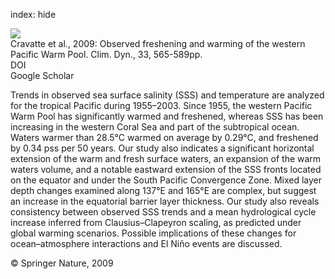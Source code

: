 index: hide

<div class="Citation">
    <div class="Citation-thumb CitationThumb-linked"  data-href="https://doi.org/10.1007/s00382-009-0526-7">
      <img src="https://static.claimspace.cloud/climate-study-static/refs/thumbs/11/Cravatte_et_al_2009-thumb.png" />
    </div>

  <div class="Citation-body">
    <div class="Citation-text">Cravatte et al., 2009: Observed freshening and warming of the western Pacific Warm Pool. <span class="Article-journal">Clim. Dyn., </span><span class="Article-volume">33, </span>565-589pp.</div>
    <div class="Citation-links">
      <div class="CitationLink" data-href="https://doi.org/10.1007/s00382-009-0526-7">
        <div class="CitationLink-icon CitationLink-Doi"></div>
        <div class="CitationLink-text">DOI</div>
      </div>
      <div class="CitationLink" data-href="https://scholar.google.com/scholar?q=10.1007/s00382-009-0526-7">
        <div class="CitationLink-icon CitationLink-Scholar"></div>
        <div class="CitationLink-text">Google Scholar</div>
      </div>
    </div>
  </div>
</div>

Trends in observed sea surface salinity (SSS) and temperature are analyzed for the tropical Pacific during 1955–2003. Since 1955, the western Pacific Warm Pool has significantly warmed and freshened, whereas SSS has been increasing in the western Coral Sea and part of the subtropical ocean. Waters warmer than 28.5°C warmed on average by 0.29°C, and freshened by 0.34 pss per 50 years. Our study also indicates a significant horizontal extension of the warm and fresh surface waters, an expansion of the warm waters volume, and a notable eastward extension of the SSS fronts located on the equator and under the South Pacific Convergence Zone. Mixed layer depth changes examined along 137°E and 165°E are complex, but suggest an increase in the equatorial barrier layer thickness. Our study also reveals consistency between observed SSS trends and a mean hydrological cycle increase inferred from Clausius–Clapeyron scaling, as predicted under global warming scenarios. Possible implications of these changes for ocean–atmosphere interactions and El Niño events are discussed.

<div class="Citation-copy">
&copy; Springer Nature, 2009
</div>